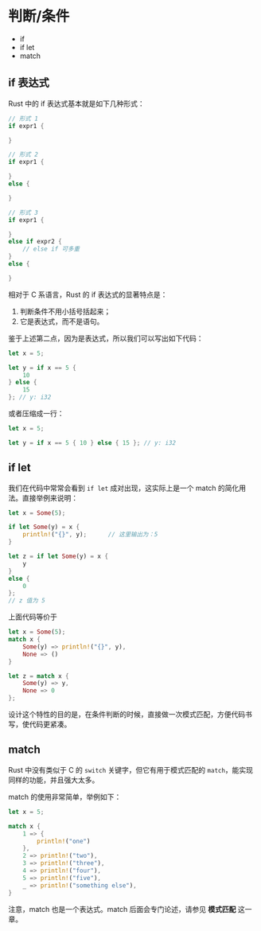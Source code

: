 # 判断/条件

- if
- if let
- match

## if 表达式

Rust 中的 if 表达式基本就是如下几种形式：

```rust
// 形式 1
if expr1 {

}

// 形式 2
if expr1 {

}
else {

}

// 形式 3
if expr1 {

}
else if expr2 {
    // else if 可多重
}
else {

}

```

相对于 C 系语言，Rust 的 if 表达式的显著特点是：

1. 判断条件不用小括号括起来；
2. 它是表达式，而不是语句。

鉴于上述第二点，因为是表达式，所以我们可以写出如下代码：

```rust
let x = 5;

let y = if x == 5 {
    10
} else {
    15
}; // y: i32
```

或者压缩成一行：

```rust
let x = 5;

let y = if x == 5 { 10 } else { 15 }; // y: i32
```

## if let

我们在代码中常常会看到 `if let` 成对出现，这实际上是一个 match 的简化用法。直接举例来说明：

```rust
let x = Some(5);

if let Some(y) = x {
    println!("{}", y);      // 这里输出为：5
}

let z = if let Some(y) = x {
    y
}
else {
    0
};
// z 值为 5

```

上面代码等价于

```rust
let x = Some(5);
match x {
    Some(y) => println!("{}", y),
    None => ()
}

let z = match x {
    Some(y) => y,
    None => 0
};
```

设计这个特性的目的是，在条件判断的时候，直接做一次模式匹配，方便代码书写，使代码更紧凑。

## match

Rust 中没有类似于 C 的 `switch` 关键字，但它有用于模式匹配的 `match`，能实现同样的功能，并且强大太多。

match 的使用非常简单，举例如下：

```rust
let x = 5;

match x {
    1 => {
        println!("one")
    },
    2 => println!("two"),
    3 => println!("three"),
    4 => println!("four"),
    5 => println!("five"),
    _ => println!("something else"),
}
```
注意，match 也是一个表达式。match 后面会专门论述，请参见 **模式匹配** 这一章。
